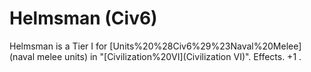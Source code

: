 # Helmsman (Civ6)

Helmsman is a Tier I for [Units%20%28Civ6%29%23Naval%20Melee](naval melee units) in "[Civilization%20VI](Civilization VI)".
Effects.
+1 .